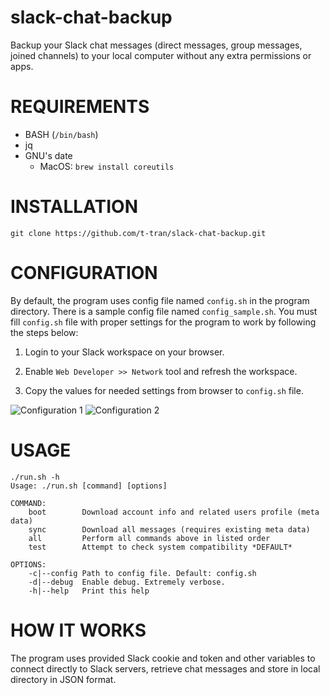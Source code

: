 # slack-chat-backup
Backup your Slack chat messages (direct messages, group messages, joined channels) to your local computer without any extra permissions or apps.

# REQUIREMENTS

* BASH (`/bin/bash`)
* jq
* GNU's date
  - MacOS: `brew install coreutils`

# INSTALLATION

```
git clone https://github.com/t-tran/slack-chat-backup.git
```

# CONFIGURATION

By default, the program uses config file named `config.sh` in the program directory. There is a sample config file named `config_sample.sh`. You must fill `config.sh` file with proper settings for the program to work by following the steps below:

1. Login to your Slack workspace on your browser.

2. Enable `Web Developer >> Network` tool and refresh the workspace.

3. Copy the values for needed settings from browser to `config.sh` file.

![Configuration 1](images/configuration-1.png)
![Configuration 2](images/configuration-2.png)

# USAGE

```
./run.sh -h
Usage: ./run.sh [command] [options]

COMMAND:
    boot        Download account info and related users profile (meta data)
    sync        Download all messages (requires existing meta data)
    all         Perform all commands above in listed order
    test        Attempt to check system compatibility *DEFAULT*

OPTIONS:
    -c|--config Path to config file. Default: config.sh
    -d|--debug  Enable debug. Extremely verbose.
    -h|--help   Print this help
```

# HOW IT WORKS

The program uses provided Slack cookie and token and other variables to connect directly to Slack servers, retrieve chat messages and store in local directory in JSON format.

